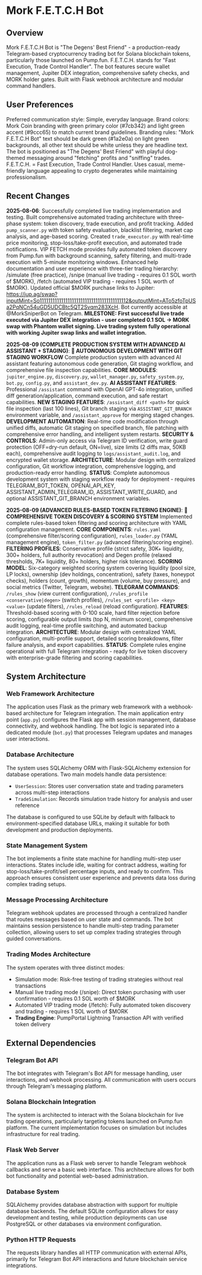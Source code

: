 # Mork F.E.T.C.H Bot

## Overview

Mork F.E.T.C.H Bot is "The Degens' Best Friend" - a production-ready Telegram-based cryptocurrency trading bot for Solana blockchain tokens, particularly those launched on Pump.fun. F.E.T.C.H. stands for "Fast Execution, Trade Control Handler". The bot features secure wallet management, Jupiter DEX integration, comprehensive safety checks, and MORK holder gates. Built with Flask webhook architecture and modular command handlers.

## User Preferences

Preferred communication style: Simple, everyday language.
Brand colors: Mork Coin branding with green primary color (#7cb342) and light green accent (#9ccc65) to match current brand guidelines.
Branding rules: "Mork F.E.T.C.H Bot" text should be dark green (#1a2e0a) on light green backgrounds, all other text should be white unless they are headline text. The bot is positioned as "The Degens' Best Friend" with playful dog-themed messaging around "fetching" profits and "sniffing" trades. F.E.T.C.H. = Fast Execution, Trade Control Handler. Uses casual, meme-friendly language appealing to crypto degenerates while maintaining professionalism.

## Recent Changes

**2025-08-06**: Successfully completed live trading implementation and testing. Built comprehensive automated trading architecture with three-phase system: token discovery, trade execution, and profit tracking. Added `pump_scanner.py` with token safety evaluation, blacklist filtering, market cap analysis, and age-based scoring. Created `trade_executor.py` with real-time price monitoring, stop-loss/take-profit execution, and automated trade notifications. VIP FETCH mode provides fully automated token discovery from Pump.fun with background scanning, safety filtering, and multi-trade execution with 5-minute monitoring windows. Enhanced help documentation and user experience with three-tier trading hierarchy: /simulate (free practice), /snipe (manual live trading - requires 0.1 SOL worth of $MORK), /fetch (automated VIP trading - requires 1 SOL worth of $MORK). Updated official $MORK purchase links to Jupiter: https://jup.ag/swap?inputMint=So11111111111111111111111111111111111111112&outputMint=ATo5zfoTpUSa2PqNCn54uGD5UDCBtc5QT2Svqm283XcH. Bot currently accessible at @MorkSniperBot on Telegram. **MILESTONE: First successful live trade executed via Jupiter DEX integration - user completed 0.1 SOL → MORK swap with Phantom wallet signing. Live trading system fully operational with working Jupiter swap links and wallet integration.**

**2025-08-09 (COMPLETE PRODUCTION SYSTEM WITH ADVANCED AI ASSISTANT + STAGING)**: **🤖 AUTONOMOUS DEVELOPMENT WITH GIT STAGING WORKFLOW** Complete production system with advanced AI assistant featuring autonomous code generation, Git staging workflow, and comprehensive file inspection capabilities. **CORE MODULES**: `jupiter_engine.py`, `discovery.py`, `wallet_manager.py`, `safety_system.py`, `bot.py`, `config.py`, and `assistant_dev.py`. **AI ASSISTANT FEATURES**: Professional `/assistant` command with OpenAI GPT-4o integration, unified diff generation/application, command execution, and safe restart capabilities. **NEW STAGING FEATURES**: `/assistant_diff <path>` for quick file inspection (last 100 lines), Git branch staging via `ASSISTANT_GIT_BRANCH` environment variable, and `/assistant_approve` for merging staged changes. **DEVELOPMENT AUTOMATION**: Real-time code modification through unified diffs, automatic Git staging on specified branch, file patching with comprehensive error handling, and intelligent system restarts. **SECURITY & CONTROLS**: Admin-only access via Telegram ID verification, write guard protection (OFF=dry-run default, ON=live), size limits (2 diffs max, 50KB each), comprehensive audit logging to `logs/assistant_audit.log`, and encrypted wallet storage. **ARCHITECTURE**: Modular design with centralized configuration, Git workflow integration, comprehensive logging, and production-ready error handling. **STATUS**: Complete autonomous development system with staging workflow ready for deployment - requires TELEGRAM_BOT_TOKEN, OPENAI_API_KEY, ASSISTANT_ADMIN_TELEGRAM_ID, ASSISTANT_WRITE_GUARD, and optional ASSISTANT_GIT_BRANCH environment variables.

**2025-08-09 (ADVANCED RULES-BASED TOKEN FILTERING ENGINE)**: **🎯 COMPREHENSIVE TOKEN DISCOVERY & SCORING SYSTEM** Implemented complete rules-based token filtering and scoring architecture with YAML configuration management. **CORE COMPONENTS**: `rules.yaml` (comprehensive filter/scoring configuration), `rules_loader.py` (YAML management engine), `token_filter.py` (advanced filtering/scoring engine). **FILTERING PROFILES**: Conservative profile (strict safety, 30K+ liquidity, 300+ holders, full authority revocation) and Degen profile (relaxed thresholds, 7K+ liquidity, 80+ holders, higher risk tolerance). **SCORING MODEL**: Six-category weighted scoring system covering liquidity (pool size, LP locks), ownership (dev holdings, concentration), safety (taxes, honeypot checks), holders (count, growth), momentum (volume, buy pressure), and social metrics (Twitter, Telegram, website). **TELEGRAM COMMANDS**: `/rules_show` (view current configuration), `/rules_profile <conservative|degen>` (switch profiles), `/rules_set <profile> <key> <value>` (update filters), `/rules_reload` (reload configuration). **FEATURES**: Threshold-based scoring with 0-100 scale, hard filter rejection before scoring, configurable output limits (top N, minimum score), comprehensive audit logging, real-time profile switching, and automated backup integration. **ARCHITECTURE**: Modular design with centralized YAML configuration, multi-profile support, detailed scoring breakdowns, filter failure analysis, and export capabilities. **STATUS**: Complete rules engine operational with full Telegram integration - ready for live token discovery with enterprise-grade filtering and scoring capabilities.

## System Architecture

### Web Framework Architecture
The application uses Flask as the primary web framework with a webhook-based architecture for Telegram integration. The main application entry point (`app.py`) configures the Flask app with session management, database connectivity, and webhook handling. The bot logic is separated into a dedicated module (`bot.py`) that processes Telegram updates and manages user interactions.

### Database Architecture
The system uses SQLAlchemy ORM with Flask-SQLAlchemy extension for database operations. Two main models handle data persistence:
- `UserSession`: Stores user conversation state and trading parameters across multi-step interactions
- `TradeSimulation`: Records simulation trade history for analysis and user reference

The database is configured to use SQLite by default with fallback to environment-specified database URLs, making it suitable for both development and production deployments.

### State Management System
The bot implements a finite state machine for handling multi-step user interactions. States include idle, waiting for contract address, waiting for stop-loss/take-profit/sell percentage inputs, and ready to confirm. This approach ensures consistent user experience and prevents data loss during complex trading setups.

### Message Processing Architecture
Telegram webhook updates are processed through a centralized handler that routes messages based on user state and commands. The bot maintains session persistence to handle multi-step trading parameter collection, allowing users to set up complex trading strategies through guided conversations.

### Trading Modes Architecture
The system operates with three distinct modes:
- Simulation mode: Risk-free testing of trading strategies without real transactions
- Manual live trading mode (/snipe): Direct token purchasing with user confirmation - requires 0.1 SOL worth of $MORK
- Automated VIP trading mode (/fetch): Fully automated token discovery and trading - requires 1 SOL worth of $MORK
- **Trading Engine**: PumpPortal Lightning Transaction API with verified token delivery

## External Dependencies

### Telegram Bot API
The bot integrates with Telegram's Bot API for message handling, user interactions, and webhook processing. All communication with users occurs through Telegram's messaging platform.

### Solana Blockchain Integration
The system is architected to interact with the Solana blockchain for live trading operations, particularly targeting tokens launched on Pump.fun platform. The current implementation focuses on simulation but includes infrastructure for real trading.

### Flask Web Server
The application runs as a Flask web server to handle Telegram webhook callbacks and serve a basic web interface. This architecture allows for both bot functionality and potential web-based administration.

### Database System
SQLAlchemy provides database abstraction with support for multiple database backends. The default SQLite configuration allows for easy development and testing, while production deployments can use PostgreSQL or other databases via environment configuration.

### Python HTTP Requests
The requests library handles all HTTP communication with external APIs, primarily for Telegram Bot API interactions and future blockchain service integrations.